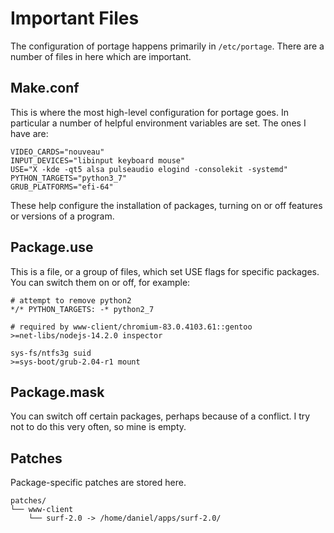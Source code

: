 # Important Files
The configuration of portage happens primarily in `/etc/portage`.
There are a number of files in here which are important.

## Make.conf
This is where the most high-level configuration for portage goes.
In particular a number of helpful environment variables are set.
The ones I have are:

```
VIDEO_CARDS="nouveau"
INPUT_DEVICES="libinput keyboard mouse"
USE="X -kde -qt5 alsa pulseaudio elogind -consolekit -systemd"
PYTHON_TARGETS="python3_7"
GRUB_PLATFORMS="efi-64"
```

These help configure the installation of packages, turning on or off features
or versions of a program.

## Package.use
This is a file, or a group of files, which set USE flags for specific packages.
You can switch them on or off, for example:

```
# attempt to remove python2
*/* PYTHON_TARGETS: -* python2_7

# required by www-client/chromium-83.0.4103.61::gentoo
>=net-libs/nodejs-14.2.0 inspector

sys-fs/ntfs3g suid
>=sys-boot/grub-2.04-r1 mount
```

## Package.mask
You can switch off certain packages, perhaps because of a conflict.
I try not to do this very often, so mine is empty.

## Patches
Package-specific patches are stored here.

```
patches/
└── www-client
    └── surf-2.0 -> /home/daniel/apps/surf-2.0/
```






